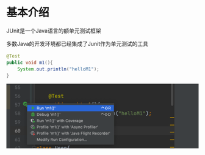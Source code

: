 # 基本介绍

JUnit是一个Java语言的额单元测试框架

多数Java的开发环境都已经集成了Junit作为单元测试的工具

```Java
@Test
public void m1(){
	System.out.println("helloM1");
}
```

![image-20220903230759912](picture/image-20220903230759912.png)